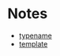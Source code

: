 # Notes

- [typename](http://feihu.me/blog/2014/the-origin-and-usage-of-typename/)
- [template](http://rocksaying.tw/archives/3641717.html)

